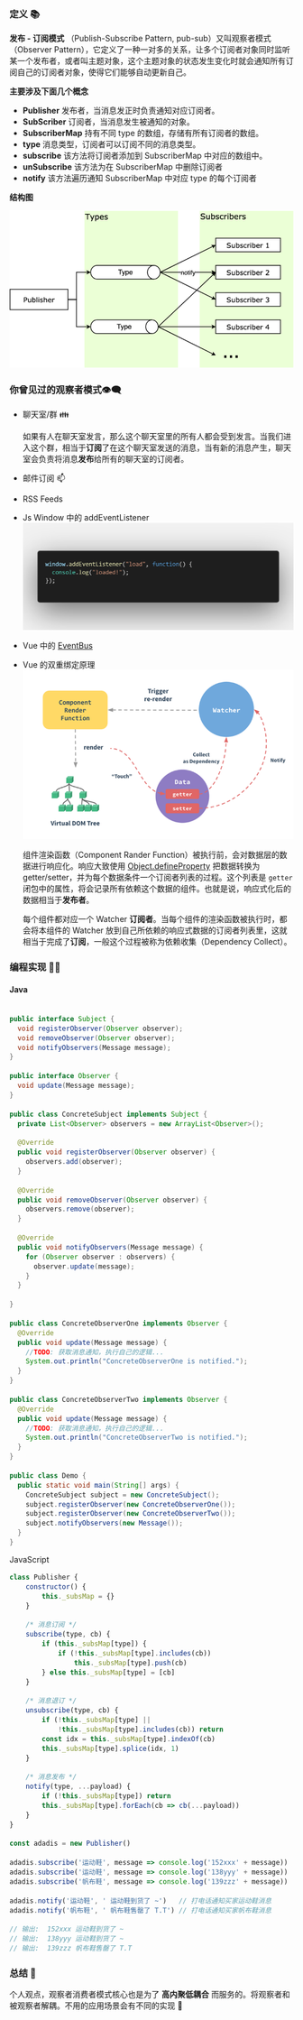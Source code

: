 ### 定义 :books:

**发布 - 订阅模式** （Publish-Subscribe Pattern, pub-sub）又叫观察者模式（Observer Pattern），它定义了一种一对多的关系，让多个订阅者对象同时监听某一个发布者，或者叫主题对象，这个主题对象的状态发生变化时就会通知所有订阅自己的订阅者对象，使得它们能够自动更新自己。



**主要涉及下面几个概念**

- **Publisher** 发布者，当消息发正时负责通知对应订阅者。
- **SubScriber** 订阅者，当消息发生被通知的对象。
- **SubscriberMap** 持有不同 type 的数组，存储有所有订阅者的数组。
- **type** 消息类型，订阅者可以订阅不同的消息类型。
- **subscribe** 该方法将订阅者添加到 SubscriberMap 中对应的数组中。
- **unSubscribe** 该方法为在 SubscriberMap 中删除订阅者
- **notify** 该方法遍历通知 SubscriberMap 中对应 type 的每个订阅者



**结构图**

![5d3010f500015d0c08340462](../.vuepress/public/5d3010f500015d0c08340462.png)



### 你曾见过的观察者模式:eye_speech_bubble:

- 聊天室/群 :family:

  如果有人在聊天室发言，那么这个聊天室里的所有人都会受到发言。当我们进入这个群，相当于**订阅**了在这个聊天室发送的消息，当有新的消息产生，聊天室会负责将消息**发布**给所有的聊天室的订阅者。

- 邮件订阅 :mailbox:

- RSS Feeds 

- Js Window 中的 addEventListener ![window_addEventlistener](../.vuepress/public/window_addEventlistener.png)

- Vue 中的 [EventBus](https://juejin.im/post/5bb355dae51d450ea4020b42)

- Vue 的双重绑定原理![5d3011160001b21507260454](../.vuepress/public/5d3011160001b21507260454.png)

  组件渲染函数（Component Rander Function）被执行前，会对数据层的数据进行响应化。响应大致使用 [Object.defineProperty](https://developer.mozilla.org/en-US/docs/Web/JavaScript/Reference/Global_Objects/Object/defineProperty) 把数据转换为 getter/setter，并为每个数据条件一个订阅者列表的过程。这个列表是 `getter` 闭包中的属性，将会记录所有依赖这个数据的组件。也就是说，响应式化后的数据相当于**发布者**。

  每个组件都对应一个 Watcher **订阅者**。当每个组件的渲染函数被执行时，都会将本组件的 Watcher 放到自己所依赖的响应式数据的订阅者列表里，这就相当于完成了**订阅**，一般这个过程被称为依赖收集（Dependency Collect）。



### 编程实现 👨‍💻



#### Java

```java

public interface Subject {
  void registerObserver(Observer observer);
  void removeObserver(Observer observer);
  void notifyObservers(Message message);
}

public interface Observer {
  void update(Message message);
}

public class ConcreteSubject implements Subject {
  private List<Observer> observers = new ArrayList<Observer>();

  @Override
  public void registerObserver(Observer observer) {
    observers.add(observer);
  }

  @Override
  public void removeObserver(Observer observer) {
    observers.remove(observer);
  }

  @Override
  public void notifyObservers(Message message) {
    for (Observer observer : observers) {
      observer.update(message);
    }
  }

}

public class ConcreteObserverOne implements Observer {
  @Override
  public void update(Message message) {
    //TODO: 获取消息通知，执行自己的逻辑...
    System.out.println("ConcreteObserverOne is notified.");
  }
}

public class ConcreteObserverTwo implements Observer {
  @Override
  public void update(Message message) {
    //TODO: 获取消息通知，执行自己的逻辑...
    System.out.println("ConcreteObserverTwo is notified.");
  }
}

public class Demo {
  public static void main(String[] args) {
    ConcreteSubject subject = new ConcreteSubject();
    subject.registerObserver(new ConcreteObserverOne());
    subject.registerObserver(new ConcreteObserverTwo());
    subject.notifyObservers(new Message());
  }
}
```



JavaScript 

```javascript
class Publisher {
    constructor() {
        this._subsMap = {}
    }
    
    /* 消息订阅 */
    subscribe(type, cb) {
        if (this._subsMap[type]) {
            if (!this._subsMap[type].includes(cb))
                this._subsMap[type].push(cb)
        } else this._subsMap[type] = [cb]
    }
    
    /* 消息退订 */
    unsubscribe(type, cb) {
        if (!this._subsMap[type] ||
            !this._subsMap[type].includes(cb)) return
        const idx = this._subsMap[type].indexOf(cb)
        this._subsMap[type].splice(idx, 1)
    }
    
    /* 消息发布 */
    notify(type, ...payload) {
        if (!this._subsMap[type]) return
        this._subsMap[type].forEach(cb => cb(...payload))
    }
}

const adadis = new Publisher()

adadis.subscribe('运动鞋', message => console.log('152xxx' + message))    // 订阅运动鞋
adadis.subscribe('运动鞋', message => console.log('138yyy' + message))
adadis.subscribe('帆布鞋', message => console.log('139zzz' + message))    // 订阅帆布鞋

adadis.notify('运动鞋', ' 运动鞋到货了 ~')   // 打电话通知买家运动鞋消息
adadis.notify('帆布鞋', ' 帆布鞋售罄了 T.T') // 打电话通知买家帆布鞋消息

// 输出:  152xxx 运动鞋到货了 ~
// 输出:  138yyy 运动鞋到货了 ~
// 输出:  139zzz 帆布鞋售罄了 T.T
```



### 总结 :shit:

个人观点，观察者消费者模式核心也是为了 **高内聚低耦合** 而服务的。将观察者和被观察者解耦。不用的应用场景会有不同的实现 :shit: